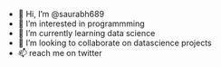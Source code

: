 - 👋 Hi, I’m @saurabh689
- 👀 I’m interested in programmming
- 🌱 I’m currently learning data science
- 💞️ I’m looking to collaborate on datascience projects
- 📫 reach me on twitter 

<!---
saurabh689/saurabh689 is a ✨ special ✨ repository because its `README.md` (this file) appears on your GitHub profile.
You can click the Preview link to take a look at your changes.
--->

